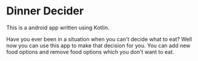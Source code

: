 # Dinner Decider

This is a android app written using Kotlin.

Have you ever been in a situation when you can't decide what to eat? 
Well now you can use this app to make that decision for you. You can add new food options and remove food options 
which you don't want to eat.
